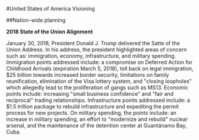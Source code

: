 #United States of America Visioning

##Nation-wide planning

**2018 State of the Union Alignment**

January 30, 2018, President Donald J. Trump delivered the Satte of the Union Address. In his address, the president highlighted areas of concern such as: immigration, economy, infrastructure, and military spending. Immigration points addressed include: a compromise on Deferred Action for Childhood Arrivals (expiration March 5, 2018), toll back on legal immigration, $25 billion towards increased border security, limitations on family reunification, elimination of the Visa lottery system, and "closing loopholes" which allegedly lead to the proliferation of gangs such as MS13. Economic points include: increasing "small business confidence" and "fair and reciprocal" trading relationships. Infrastructure points addressed include: a $1.5 trillion package to rebuild infrastructure and expediting the permit process for new projects. On military spending, the points include: an increase in military spending, an effort to "modernize and rebuild" nuclear arsenal, and the maintenance of the detention center at Guantánamo Bay, Cuba.